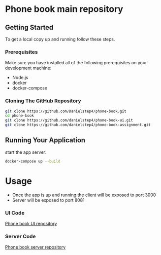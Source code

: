 # Phone book main repository 

## Getting Started
To get a local copy up and running follow these steps.

### Prerequisites
Make sure you have installed all of the following prerequisites on your development machine:
* Node.js
* docker
* docker-compose

### Cloning The GitHub Repository

```bash
git clone https://github.com/Danielstep4/phone-book.git
cd phone-book
git clone https://github.com/danielstep4/phone-book-ui.git
git clone https://github.com/danielstep4/phone-book-assignment.git


```

## Running Your Application
start the app server:

```bash
docker-compose up --build
```

# Usage 
- Once the app is up and running the client will be exposed to port 3000
- Server will be exposed to port 8081
  

### UI Code
[Phone book UI repository](https://github.com/danielstep4/phone-book-ui)
### Server Code
[Phone book server repository](https://github.com/danielstep4/phone-book-assignment)
